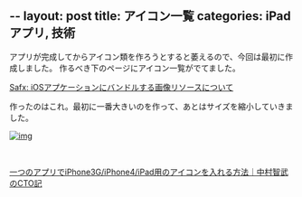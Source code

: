 --
layout: post
title: アイコン一覧
categories: iPadアプリ, 技術
--

アプリが完成してからアイコン類を作ろうとすると萎えるので、今回は最初に作成しました。
作るべき下のページにアイコン一覧がでてました。

<a href="http://safx-dev.blogspot.jp/2010/11/ios.html" target="_blank">Safx: iOSアプケーションにバンドルする画像リソースについて</a>

作ったのはこれ。最初に一番大きいのを作って、あとはサイズを縮小していきました。

<a href="http://iron-hot.com/xcode/wp-content/uploads/2012/04/3c5651538fdf2af4a5503e6d4d3e997d.png" target="_blank">![img](http://iron-hot.com/xcode/wp-content/uploads/2012/04/3c5651538fdf2af4a5503e6d4d3e997d.png)</a>

 

<a href="http://ameblo.jp/tomotaken/entry-10583495383.html" target="_blank">一つのアプリでiPhone3G/iPhone4/iPad用のアイコンを入れる方法｜中村智武のCTO記</a>

